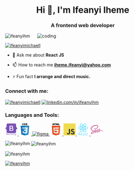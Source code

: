 
<h1 align="center">Hi 👋, I'm Ifeanyi Iheme</h1>
<h3 align="center">A frontend web developer</h3>
<img align="right" width="400" src="https://www.doctype.se/wp-content/uploads/2017/11/icon_code_large.png" alt="coding">


<p align="left"> <img src="https://komarev.com/ghpvc/?username=ifeanyihm&label=Profile%20views&color=0e75b6&style=flat" alt="ifeanyihm" /> </p>

<p align="left"> <a href="https://twitter.com/ifeanyimichaell" target="blank"><img src="https://img.shields.io/twitter/follow/ifeanyimichaell?logo=twitter&style=for-the-badge" alt="ifeanyimichaell" /></a> </p>

- 💬 Ask me about **React JS**

- 📫 How to reach me **iheme.ifeanyi@yahoo.com**

- ⚡ Fun fact **I arrange and direct music.**

<h3 align="left">Connect with me:</h3>
<p align="left">
<a href="https://twitter.com/ifeanyimichaell" target="blank"><img align="center" src="https://raw.githubusercontent.com/rahuldkjain/github-profile-readme-generator/master/src/images/icons/Social/twitter.svg" alt="ifeanyimichaell" height="30" width="40" /></a>
<a href="https://linkedin.com/in/linkedin.com/in/ifeanyihm" target="blank"><img align="center" src="https://raw.githubusercontent.com/rahuldkjain/github-profile-readme-generator/master/src/images/icons/Social/linked-in-alt.svg" alt="linkedin.com/in/ifeanyihm" height="30" width="40" /></a>
</p>

<h3 align="left">Languages and Tools:</h3>
<p align="left"> <a href="https://getbootstrap.com" target="_blank" rel="noreferrer"> <img src="https://raw.githubusercontent.com/devicons/devicon/master/icons/bootstrap/bootstrap-plain-wordmark.svg" alt="bootstrap" width="40" height="40"/> </a> <a href="https://www.w3schools.com/css/" target="_blank" rel="noreferrer"> <img src="https://raw.githubusercontent.com/devicons/devicon/master/icons/css3/css3-original-wordmark.svg" alt="css3" width="40" height="40"/> </a> <a href="https://www.figma.com/" target="_blank" rel="noreferrer"> <img src="https://www.vectorlogo.zone/logos/figma/figma-icon.svg" alt="figma" width="40" height="40"/> </a> <a href="https://www.w3.org/html/" target="_blank" rel="noreferrer"> <img src="https://raw.githubusercontent.com/devicons/devicon/master/icons/html5/html5-original-wordmark.svg" alt="html5" width="40" height="40"/> </a> <a href="https://developer.mozilla.org/en-US/docs/Web/JavaScript" target="_blank" rel="noreferrer"> <img src="https://raw.githubusercontent.com/devicons/devicon/master/icons/javascript/javascript-original.svg" alt="javascript" width="40" height="40"/> </a> <a href="https://reactjs.org/" target="_blank" rel="noreferrer"> <img src="https://raw.githubusercontent.com/devicons/devicon/master/icons/react/react-original-wordmark.svg" alt="react" width="40" height="40"/> </a> <a href="https://sass-lang.com" target="_blank" rel="noreferrer"> <img src="https://raw.githubusercontent.com/devicons/devicon/master/icons/sass/sass-original.svg" alt="sass" width="40" height="40"/> </a> </p>

<p><img align="left" src="https://github-readme-stats.vercel.app/api/top-langs?username=ifeanyihm&show_icons=true&locale=en&layout=compact" alt="ifeanyihm" /></p>

<p>&nbsp;<img align="center" src="https://github-readme-stats.vercel.app/api?username=ifeanyihm&show_icons=true&locale=en" alt="ifeanyihm" /></p>

<p><img align="center" src="https://github-readme-streak-stats.herokuapp.com/?user=ifeanyihm&" alt="ifeanyihm" /></p>

<p align="left"> <a href="https://github.com/ryo-ma/github-profile-trophy"><img src="https://github-profile-trophy.vercel.app/?username=ifeanyihm" alt="ifeanyihm" /></a> </p>
